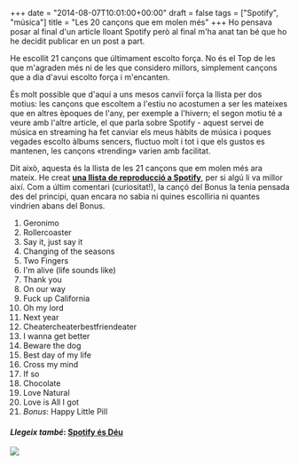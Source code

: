 +++
date = "2014-08-07T10:01:00+00:00"
draft = false
tags = ["Spotify", "música"]
title = "Les 20 cançons que em molen més"
+++
Ho pensava posar al final d'un article lloant Spotify però al final m'ha anat tan bé que ho he decidit publicar en un post a part. 

He escollit 21 cançons que últimament escolto força. No és el Top de les que m'agraden més ni de les que considero millors, simplement cançons que a dia d'avui escolto força i m'encanten.

<!-- more -->

És molt possible que d'aquí a uns mesos canviï força la llista per dos motius: les cançons que escoltem a l'estiu no acostumen a ser les mateixes que en altres èpoques de l'any, per exemple a l'hivern; el segon motiu té a veure amb l'altre article, el que parla sobre Spotify - aquest servei de música en streaming ha fet canviar els meus hàbits de música i poques vegades escolto àlbums sencers, fluctuo molt i tot i que els gustos es mantenen, les cançons «trending» varien amb facilitat.

Dit això, aquesta és la llista de les 21 cançons que em molen més ara mateix. He creat **[una llista de reproducció a Spotify](http://open.spotify.com/user/enricllonch/playlist/2A392tNAeCVDusMbSrzrDL)**, per si algú li va millor així. Com a últim comentari (curiositat!), la cançó del Bonus la tenia pensada des del principi, quan encara no sabia ni quines escolliria ni quantes vindrien abans del Bonus. 

1. Geronimo
2. Rollercoaster
3. Say it, just say it
4. Changing of the seasons
5. Two Fingers
7. I'm alive (life sounds like)
8. Thank you
8. On our way
9. Fuck up California
10. Oh my lord
11. Next year
12. Cheatercheaterbestfriendeater
13. I wanna get better
14. Beware the dog
15. Best day of my life
16. Cross my mind
17. If so
18. Chocolate
19. Love Natural
20. Love is All I got
21. *Bonus*: Happy Little Pill

#### *Llegeix també*: [Spotify és Déu](http://enricllonch.com/post/93973856861/spotify-es-deu)

<img id="splash" src="https://farm4.staticflickr.com/3852/14815693754_8d1c4c72a2_h.jpg"/>